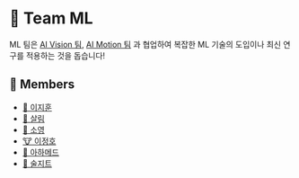 # 🤖 Team ML

ML
팀은 [AI Vision 팀](/profile/vision/vision.md), [AI Motion 팀](/profile/motion/motion.md)
과 협업하여 복잡한 ML 기술의 도입이나 최신 연구를 적용하는 것을 돕습니다!

## 👥 Members

- [🐺 이지훈](/profile/ml/members/jihun.md)
- [🐯 살림](/profile/ml/members/saleem.md)
- [🐶 소영](/profile/ml/members/soyoung.md)
- [🐮 이정호](/profile/ml/members/jeongho.md)
- [🦧 아하메드](/profile/ml/members/ahmed.md)
- [🙊 술지트](/profile/ml/members/surjeet.md)
